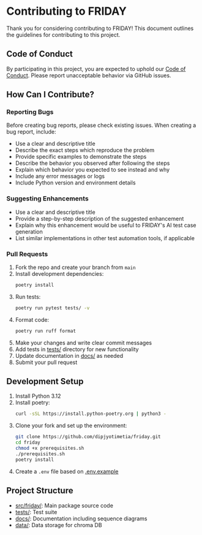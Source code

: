 # Contributing to FRIDAY

Thank you for considering contributing to FRIDAY! This document outlines the guidelines for contributing to this project.

## Code of Conduct

By participating in this project, you are expected to uphold our [Code of Conduct](CODE_OF_CONDUCT.md). Please report unacceptable behavior via GitHub issues.

## How Can I Contribute?

### Reporting Bugs

Before creating bug reports, please check existing issues. When creating a bug report, include:

* Use a clear and descriptive title
* Describe the exact steps which reproduce the problem
* Provide specific examples to demonstrate the steps
* Describe the behavior you observed after following the steps
* Explain which behavior you expected to see instead and why
* Include any error messages or logs
* Include Python version and environment details

### Suggesting Enhancements

* Use a clear and descriptive title
* Provide a step-by-step description of the suggested enhancement
* Explain why this enhancement would be useful to FRIDAY's AI test case generation
* List similar implementations in other test automation tools, if applicable

### Pull Requests

1. Fork the repo and create your branch from `main`
2. Install development dependencies:
   ```sh
   poetry install
   ```
3. Run tests:
   ```sh
   poetry run pytest tests/ -v
   ```
4. Format code:
   ```sh
   poetry run ruff format
   ```
5. Make your changes and write clear commit messages
6. Add tests in [tests/](tests/) directory for new functionality
7. Update documentation in [docs/](docs/) as needed
8. Submit your pull request

## Development Setup

1. Install Python 3.12
2. Install poetry:
   ```sh 
   curl -sSL https://install.python-poetry.org | python3 -
   ```
3. Clone your fork and set up the environment:
   ```sh
   git clone https://github.com/dipjyotimetia/friday.git
   cd friday
   chmod +x prerequisites.sh
   ./prerequisites.sh
   poetry install
   ```
4. Create a `.env` file based on [.env.example](.env.example)

## Project Structure

- [src/friday/](src/friday/): Main package source code 
- [tests/](tests/): Test suite
- [docs/](docs/): Documentation including sequence diagrams
- [data/](data/): Data storage for chroma DB
